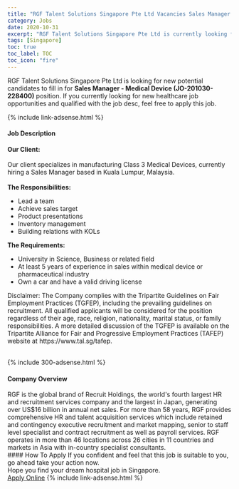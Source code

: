 ```yaml
---
title: "RGF Talent Solutions Singapore Pte Ltd Vacancies Sales Manager - Medical Device (JO-201030-228400)" 
category: Jobs 
date: 2020-10-31 
excerpt: "RGF Talent Solutions Singapore Pte Ltd is currently looking for suitable person to fill in the Sales Manager - Medical Device (JO-201030-228400) which positioned at Singapore" 
tags: [Singapore] 
toc: true 
toc_label: TOC 
toc_icon: "fire" 
--- 
```


<p>RGF Talent Solutions Singapore Pte Ltd is looking for new potential candidates to fill in for <b>Sales Manager - Medical Device (JO-201030-228400)</b> position. If you currently looking for new healthcare job opportunities and qualified with the job desc, feel free to apply this job.
</p>{% include link-adsense.html %} 
<div><div><h4>Job Description</h4></div><div><div><span><div><p><strong>Our Client:</strong><br><br>Our client specializes in manufacturing Class 3 Medical Devices, currently hiring a Sales Manager based in Kuala Lumpur, Malaysia.<br><br><strong>The Responsibilities:</strong></p><ul><li>Lead a team</li><li>Achieve sales target</li><li>Product presentations</li><li>Inventory management</li><li>Building relations with KOLs</li></ul><p><strong>The Requirements:</strong></p><ul><li>University in Science, Business or related field</li><li>At least 5 years of experience in sales within medical device or pharmaceutical industry</li><li>Own a car and have a valid driving license</li></ul><p>Disclaimer: The Company complies with the Tripartite Guidelines on Fair Employment Practices (TGFEP), including the prevailing guidelines on recruitment. All qualified applicants will be considered for the position regardless of their age, race, religion, nationality, marital status, or family responsibilities. A more detailed discussion of the TGFEP is available on the Tripartite Alliance for Fair and Progressive Employment Practices (TAFEP) website at https://www.tal.sg/tafep.<br><br></p></div></span></div></div></div> 
{% include 300-adsense.html %} 
<div><div><h4>Company Overview</h4></div><div><div><span><div>RGF is the global brand of Recruit Holdings, the world's fourth largest HR and recruitment services company and the largest in Japan, generating over US$16 billion in annual net sales. For more than 58 years, RGF provides comprehensive HR and talent acquisition services which include retained and contingency executive recruitment and market mapping, senior to staff level specialist and contract recruitment as well as payroll services. RGF operates in more than 46 locations across 26 cities in 11 countries and markets in Asia with in-country specialist consultants.</div></span></div></div></div> 
#### How To Apply 
If you confident and feel that this job is suitable to you, go ahead take your action now. <br/> 
Hope you find your dream hospital job in Singapore. <br/> 
<a href="https://www.jobstreet.com.my/en/job/sales-manager-medical-device-jo-201030-228400-8174589/origin/sg?jobId=jobstreet-sg-job-8174589&sectionRank=8&token=0~f19ed627-9ef3-4d71-89d0-01e7ae1bc6be&fr=SRP%20View%20In%20New%20Ta" class="btn btn--warning" target="_blank" rel="nofollow noopenner">Apply Online</a> 
{% include link-adsense.html %} 